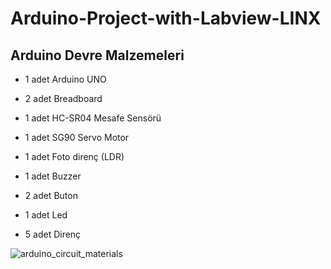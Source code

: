 # Arduino-Project-with-Labview-LINX

## Arduino Devre Malzemeleri

- 1 adet Arduino UNO​

- 2 adet Breadboard​

- 1 adet HC-SR04 Mesafe Sensörü​

- 1 adet SG90 Servo Motor​

- 1 adet Foto direnç (LDR)​

- 1 adet Buzzer​

- 2 adet Buton​

- 1 adet Led​

- 5 adet Direnç

![arduino_circuit_materials](https://github.com/dagaca/Arduino-Project-with-Labview-LINX/assets/80363244/7f6e147a-8385-4119-b8c7-ec819120a0b9)
